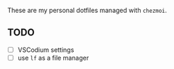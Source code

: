 These are my personal dotfiles managed with `chezmoi`.

## TODO

- [ ] VSCodium settings
- [ ] use `lf` as a file manager